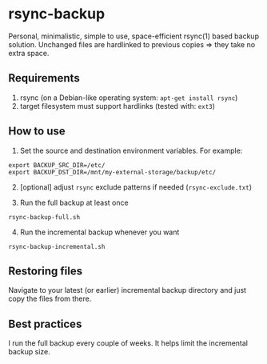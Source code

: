 # rsync-backup

Personal, minimalistic, simple to use, space-efficient rsync(1) based backup
solution. Unchanged files are hardlinked to previous copies => they take no
extra space.

## Requirements

1. rsync (on a Debian-like operating system: `apt-get install rsync`)
2. target filesystem must support hardlinks (tested with: `ext3`)

## How to use

1. Set the source and destination environment variables. For example:

```
export BACKUP_SRC_DIR=/etc/
export BACKUP_DST_DIR=/mnt/my-external-storage/backup/etc/
```

2. [optional] adjust `rsync` exclude patterns if needed (`rsync-exclude.txt`)

3. Run the full backup at least once

```
rsync-backup-full.sh
```

4. Run the incremental backup whenever you want

```
rsync-backup-incremental.sh
```

## Restoring files

Navigate to your latest (or earlier) incremental backup directory
and just copy the files from there.

## Best practices

I run the full backup every couple of weeks. It helps limit the incremental
backup size.
